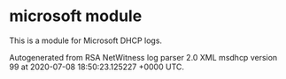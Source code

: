 # microsoft module

This is a module for Microsoft DHCP logs.

Autogenerated from RSA NetWitness log parser 2.0 XML msdhcp version 99
at 2020-07-08 18:50:23.125227 +0000 UTC.

